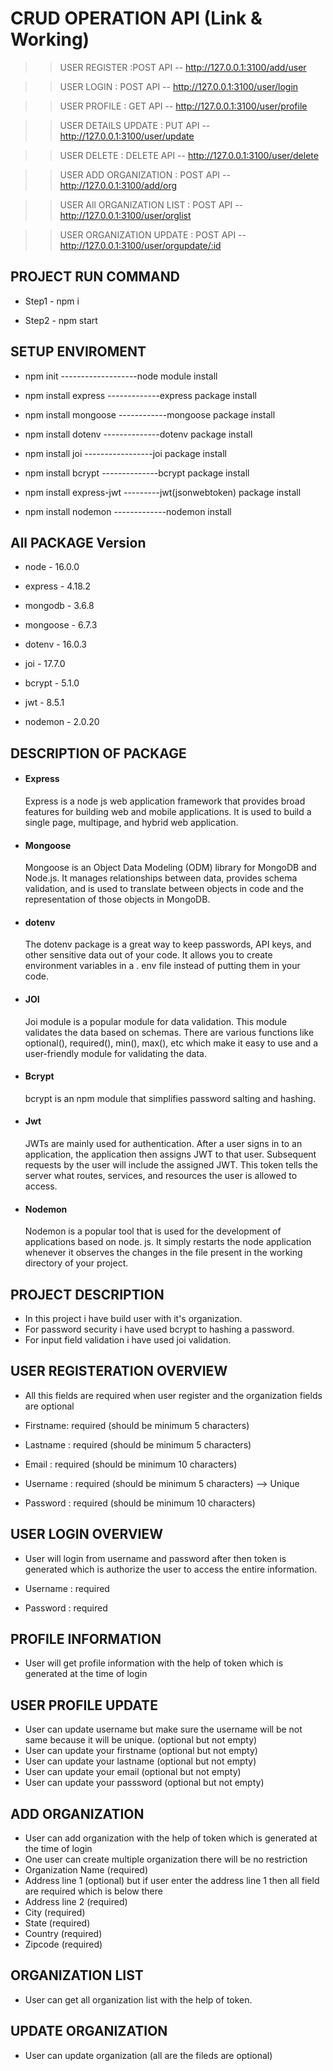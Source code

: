 # CRUD OPERATION API (Link & Working)

  >>USER REGISTER :POST API -- http://127.0.0.1:3100/add/user 
  
  >>USER LOGIN : POST API -- http://127.0.0.1:3100/user/login
  
  >>USER PROFILE : GET API -- http://127.0.0.1:3100/user/profile
  
  >>USER DETAILS UPDATE : PUT API -- http://127.0.0.1:3100/user/update 
  
  >>USER DELETE : DELETE API --  http://127.0.0.1:3100/user/delete

  >>USER ADD ORGANIZATION : POST API --  http://127.0.0.1:3100/add/org

  >>USER All ORGANIZATION LIST : POST API --  http://127.0.0.1:3100/user/orglist
  
  >>USER ORGANIZATION UPDATE : POST API --  http://127.0.0.1:3100/user/orgupdate/:id
   
## PROJECT RUN COMMAND
* Step1 - npm i

* Step2 - npm start

## SETUP ENVIROMENT
* npm  init     -------------------node module install

* npm install express -------------express package install

* npm install mongoose ------------mongoose package install

* npm install dotenv --------------dotenv package install

* npm install joi -----------------joi package install

* npm install bcrypt --------------bcrypt package install

* npm install express-jwt ---------jwt(jsonwebtoken) package install

* npm install nodemon -------------nodemon install

## All PACKAGE Version 
* node     - 16.0.0

* express  - 4.18.2

* mongodb  - 3.6.8

* mongoose - 6.7.3

* dotenv   - 16.0.3

* joi      - 17.7.0

* bcrypt   - 5.1.0

* jwt      - 8.5.1

* nodemon  - 2.0.20

## DESCRIPTION OF PACKAGE

* #### Express
   Express is a node js web application framework that provides broad features for building web and mobile applications. It is used to build a       single page, multipage, and hybrid web application.

* #### Mongoose 
   Mongoose is an Object Data Modeling (ODM) library for MongoDB and Node.js. It manages relationships between data, provides schema validation, and is used to translate between objects in code and the representation of those objects in MongoDB.

* #### dotenv 
   The dotenv package is a great way to keep passwords, API keys, and other sensitive data out of your code. It allows you to create environment variables in a . env file instead of putting them in your code.

* #### JOI 
   Joi module is a popular module for data validation. This module validates the data based on schemas. There are various functions like optional(), required(), min(), max(), etc which make it easy to use and a user-friendly module for validating the data.

* #### Bcrypt
   bcrypt is an npm module that simplifies password salting and hashing.

* #### Jwt 
   JWTs are mainly used for authentication. After a user signs in to an application, the application then assigns JWT to that user. Subsequent requests by the user will include the assigned JWT. This token tells the server what routes, services, and resources the user is allowed to access.

* #### Nodemon 
   Nodemon is a popular tool that is used for the development of applications based on node. js. It simply restarts the node application whenever it observes the changes in the file present in the working directory of your project.

## PROJECT DESCRIPTION
* In this project i have build user with it's organization.
* For password security i have used bcrypt to hashing a password.
* For input field validation i have used joi validation.

## USER REGISTERATION OVERVIEW

* All this fields are required when user register and the organization fields are optional 

* Firstname: required (should be minimum 5 characters)
* Lastname : required (should be minimum 5 characters)
* Email :    required (should be minimum 10 characters)
* Username : required (should be minimum 5 characters) --> Unique
* Password : required (should be minimum 10 characters)

## USER LOGIN OVERVIEW
* User will login from username and password after then token is generated which is authorize the user to access the entire information.

* Username : required 
* Password : required 

## PROFILE INFORMATION
* User will get profile information with the help of token which is generated at the time of login

## USER PROFILE UPDATE
* User can update username but make sure the username will be not same because it will be unique. (optional but not empty)
* User can update your firstname (optional but not empty)
* User can update your lastname  (optional but not empty)
* User can update your email     (optional but not empty)
* User can update your passsword (optional but not empty)

## ADD ORGANIZATION 
* User can add organization with the help of token which is generated at the time of login
* One user can create multiple organization there will be no restriction 
* Organization Name (required)
* Address line 1 (optional) but if user enter the address line 1 then all field are required which is below there
* Address line 2 (required)
* City (required)
* State (required)
* Country (required)
* Zipcode (required)

## ORGANIZATION LIST
* User can get all organization list with the help of token. 

## UPDATE ORGANIZATION
* User can update organization (all are the fileds are optional)